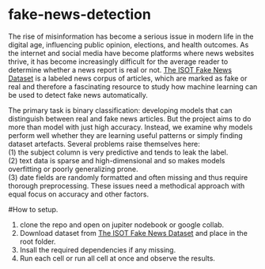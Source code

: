 # fake-news-detection

The rise of misinformation has become a serious issue in modern life in the digital age, influencing public opinion, elections, and health outcomes. As the internet and social media have become platforms where news websites thrive, it has become increasingly difficult for the average reader to determine whether a news report is real or not. [The ISOT Fake News Dataset](https://www.kaggle.com/datasets/clmentbisaillon/fake-and-real-news-dataset) is a labeled news corpus of articles, which are marked as fake or real and therefore a fascinating resource to study how machine learning can be used to detect fake news automatically.  

The primary task is binary classification: developing models that can distinguish between real and fake news articles. But the project aims to do more than model with just high accuracy. Instead, we examine why models perform well whether they are learning useful patterns or simply finding dataset artefacts. Several problems raise themselves here:  
(1)  the subject column is very predictive and tends to leak the label.  
(2) text data is sparse and high-dimensional and so makes models overfitting or poorly generalizing prone.  
(3) date fields are randomly formatted and often missing and thus require thorough preprocessing. These issues need a methodical approach with equal focus on accuracy and other factors.  


#How to setup.
1. clone the repo and open on jupiter nodebook or google collab.
2. Download dataset from [The ISOT Fake News Dataset](https://www.kaggle.com/datasets/clmentbisaillon/fake-and-real-news-dataset) and place in the root folder.
3. Insall the required dependencies if any missing.
4. Run each cell or run all cell at once and observe the results.
